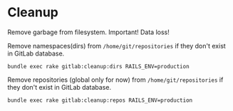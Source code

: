 # Cleanup

Remove garbage from filesystem. Important! Data loss!

Remove namespaces(dirs) from `/home/git/repositories` if they don't exist in GitLab database.

```
bundle exec rake gitlab:cleanup:dirs RAILS_ENV=production
```

Remove repositories (global only for now) from `/home/git/repositories` if they don't exist in GitLab database.

```
bundle exec rake gitlab:cleanup:repos RAILS_ENV=production
```
